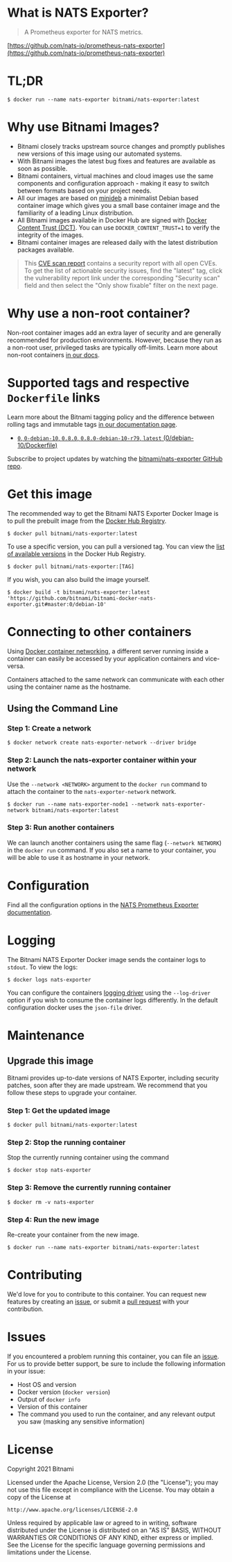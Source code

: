 # What is NATS Exporter?

> A Prometheus exporter for NATS metrics.

[https://github.com/nats-io/prometheus-nats-exporter](https://github.com/nats-io/prometheus-nats-exporter)

# TL;DR

```console
$ docker run --name nats-exporter bitnami/nats-exporter:latest
```

# Why use Bitnami Images?

* Bitnami closely tracks upstream source changes and promptly publishes new versions of this image using our automated systems.
* With Bitnami images the latest bug fixes and features are available as soon as possible.
* Bitnami containers, virtual machines and cloud images use the same components and configuration approach - making it easy to switch between formats based on your project needs.
* All our images are based on [minideb](https://github.com/bitnami/minideb) a minimalist Debian based container image which gives you a small base container image and the familiarity of a leading Linux distribution.
* All Bitnami images available in Docker Hub are signed with [Docker Content Trust (DCT)](https://docs.docker.com/engine/security/trust/content_trust/). You can use `DOCKER_CONTENT_TRUST=1` to verify the integrity of the images.
* Bitnami container images are released daily with the latest distribution packages available.

> This [CVE scan report](https://quay.io/repository/bitnami/nats-exporter?tab=tags) contains a security report with all open CVEs. To get the list of actionable security issues, find the "latest" tag, click the vulnerability report link under the corresponding "Security scan" field and then select the "Only show fixable" filter on the next page.

# Why use a non-root container?

Non-root container images add an extra layer of security and are generally recommended for production environments. However, because they run as a non-root user, privileged tasks are typically off-limits. Learn more about non-root containers [in our docs](https://docs.bitnami.com/tutorials/work-with-non-root-containers/).

# Supported tags and respective `Dockerfile` links

Learn more about the Bitnami tagging policy and the difference between rolling tags and immutable tags [in our documentation page](https://docs.bitnami.com/tutorials/understand-rolling-tags-containers/).


* [`0`, `0-debian-10`, `0.8.0`, `0.8.0-debian-10-r79`, `latest` (0/debian-10/Dockerfile)](https://github.com/bitnami/bitnami-docker-nats-exporter/blob/0.8.0-debian-10-r79/0/debian-10/Dockerfile)

Subscribe to project updates by watching the [bitnami/nats-exporter GitHub repo](https://github.com/bitnami/bitnami-docker-nats-exporter).

# Get this image

The recommended way to get the Bitnami NATS Exporter Docker Image is to pull the prebuilt image from the [Docker Hub Registry](https://hub.docker.com/r/bitnami/nats-exporter).

```console
$ docker pull bitnami/nats-exporter:latest
```

To use a specific version, you can pull a versioned tag. You can view the [list of available versions](https://hub.docker.com/r/bitnami/nats-exporter/tags/) in the Docker Hub Registry.

```console
$ docker pull bitnami/nats-exporter:[TAG]
```

If you wish, you can also build the image yourself.

```console
$ docker build -t bitnami/nats-exporter:latest 'https://github.com/bitnami/bitnami-docker-nats-exporter.git#master:0/debian-10'
```

# Connecting to other containers

Using [Docker container networking](https://docs.docker.com/engine/userguide/networking/), a different server running inside a container can easily be accessed by your application containers and vice-versa.

Containers attached to the same network can communicate with each other using the container name as the hostname.

## Using the Command Line

### Step 1: Create a network

```console
$ docker network create nats-exporter-network --driver bridge
```

### Step 2: Launch the nats-exporter container within your network

Use the `--network <NETWORK>` argument to the `docker run` command to attach the container to the `nats-exporter-network` network.

```console
$ docker run --name nats-exporter-node1 --network nats-exporter-network bitnami/nats-exporter:latest
```

### Step 3: Run another containers

We can launch another containers using the same flag (`--network NETWORK`) in the `docker run` command. If you also set a name to your container, you will be able to use it as hostname in your network.

# Configuration

Find all the configuration options in the [NATS Prometheus Exporter documentation](https://github.com/nats-io/prometheus-nats-exporter#usage).

# Logging

The Bitnami NATS Exporter Docker image sends the container logs to `stdout`. To view the logs:

```console
$ docker logs nats-exporter
```

You can configure the containers [logging driver](https://docs.docker.com/engine/admin/logging/overview/) using the `--log-driver` option if you wish to consume the container logs differently. In the default configuration docker uses the `json-file` driver.

# Maintenance

## Upgrade this image

Bitnami provides up-to-date versions of NATS Exporter, including security patches, soon after they are made upstream. We recommend that you follow these steps to upgrade your container.

### Step 1: Get the updated image

```console
$ docker pull bitnami/nats-exporter:latest
```

### Step 2: Stop the running container

Stop the currently running container using the command

```console
$ docker stop nats-exporter
```

### Step 3: Remove the currently running container

```console
$ docker rm -v nats-exporter
```

### Step 4: Run the new image

Re-create your container from the new image.

```console
$ docker run --name nats-exporter bitnami/nats-exporter:latest
```

# Contributing

We'd love for you to contribute to this container. You can request new features by creating an [issue](https://github.com/bitnami/bitnami-docker-nats-exporter/issues), or submit a [pull request](https://github.com/bitnami/bitnami-docker-nats-exporter/pulls) with your contribution.

# Issues

If you encountered a problem running this container, you can file an [issue](https://github.com/bitnami/bitnami-docker-nats-exporter/issues/new). For us to provide better support, be sure to include the following information in your issue:

- Host OS and version
- Docker version (`docker version`)
- Output of `docker info`
- Version of this container
- The command you used to run the container, and any relevant output you saw (masking any sensitive information)

# License

Copyright 2021 Bitnami

Licensed under the Apache License, Version 2.0 (the "License");
you may not use this file except in compliance with the License.
You may obtain a copy of the License at

    http://www.apache.org/licenses/LICENSE-2.0

Unless required by applicable law or agreed to in writing, software
distributed under the License is distributed on an "AS IS" BASIS,
WITHOUT WARRANTIES OR CONDITIONS OF ANY KIND, either express or implied.
See the License for the specific language governing permissions and
limitations under the License.
